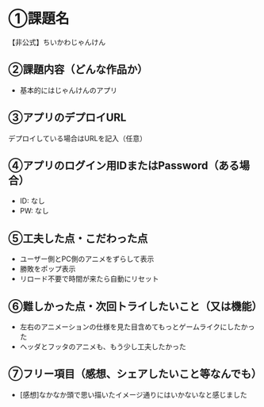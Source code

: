 # ①課題名
【非公式】ちいかわじゃんけん

## ②課題内容（どんな作品か）
- 基本的にはじゃんけんのアプリ

## ③アプリのデプロイURL
デプロイしている場合はURLを記入（任意）

## ④アプリのログイン用IDまたはPassword（ある場合）
- ID: なし
- PW: なし

## ⑤工夫した点・こだわった点
- ユーザー側とPC側のアニメをずらして表示
- 勝敗をポップ表示
- リロード不要で時間が来たら自動にリセット

## ⑥難しかった点・次回トライしたいこと（又は機能）
- 左右のアニメーションの仕様を見た目含めてもっとゲームライクにしたかった
- ヘッダとフッタのアニメも、もう少し工夫したかった


## ⑦フリー項目（感想、シェアしたいこと等なんでも）
- [感想]なかなか頭で思い描いたイメージ通りにはいかないなと感じました